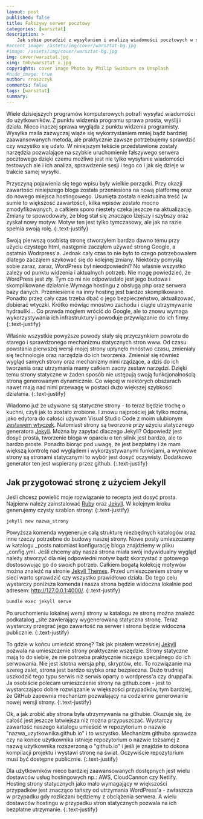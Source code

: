 ```yaml
---
layout: post
published: false
title: Fałszywy serwer pocztowy
categories: [warsztat]
description: >
    Jak sobie poradzić z wysyłaniem i analizą wiadomości pocztowych w środowisku developerskim.
#accent_image: /assets/img/cover/warsztat-bg.jpg
#image: /assets/img/cover/warsztat-bg.jpg
img: cover/warsztat.jpg
ximg: tmb/warsztat_x.jpg
copyrights: cover image Photo by Philip Swinburn on Unsplash
#hide_image: true
author: rroszczyk
comments: false
tags: [warsztat]
summary: 
---
```


Wiele dzisiejszych programów komputerowych potrafi wysyłać wiadomości do użytkowników. Z punktu widzenia programu sprawa prosta, wyślij i działa. Nieco inaczej sprawa wygląda z punktu widzenia programisty. Wysyłka maila zazwyczaj wiąże się wykorzystaniem mniej bądź bardziej zaawansowanych metoda, ale praktycznie zawsze potrzebujemy sprawdzić czy wszystko się udało. W niniejszym tekście przedstawione zostały narzędzia pozwalające na szybkie uruchomienie fałszywego serwera pocztowego dzięki czemu możliwe jest nie tylko wysyłanie wiadomości testowych ale i ich analiza, sprawdzenie sesji i tego co i jak się dzieje w trakcie samej wysyłki.

Przyczyną pojawienia się tego wpisu były wielkie porządki. Przy okazji zawartości niniejszego bloga została przeniesiona na nową platformę oraz do nowego miejsca hostingowego. Usunięta została nieaktualna treść (w sumie to większość zawartości), kilka wpisów zostało mocno zmodyfikowanych, a całkiem sporo niestety czeka jeszcze na aktualizację. Zmiany te spowodowały, że blog stał się znacząco lżejszy i szybszy oraz zyskał nowy motyw. Motyw ten jest tylko tymczasowy, ale jak na razie spełnia swoją rolę.
{:.text-justify}

Swoją pierwszą osobistą stronę stworzyłem bardzo dawno temu przy użyciu czystego html, następnie zacząłem używać strong Google, a ostatnio Wodrpress'a. Jednak cały czas to nie było to czego potrzebowałem dlatego zacząłem szykować się do kolejnej zmiany. Niektórzy pomyślą sobie zaraz, zaraz, WordPress był nieodpowiedni? No właśnie wszystko zależy od punktu widzenia i aktualnych potrzeb. Nie mogę powiedzieć, że WordPress jest zły. Tym co mi nie odpowiadało jest jego budowa i skomplikowane działanie.Wymaga hostingu z obsługą php oraz serwera bazy danych. Przeniesienie na inny hosting jest bardzo skomplikowane. Ponadto przez cały czas trzeba dbać o jego bezpieczeństwo, aktualizować, dobierać wtyczki. Krótko mówiąc mnóstwo zachodu i ciągłe utrzymywanie hydrauliki... Co prawda mogłem wrócić do Google, ale to znowu wymaga wykorzystywania ich infrastruktury i powoduje przywiązanie do ich firmy.
{:.text-justify}

Właśnie wszystkie powyższe powody stały się przyczynkiem powrotu do starego i sprawdzonego mechanizmu statycznych stron www. Od czasu powstania pierwszej wersji mojej strony upłynęło mnóstwo czasu, zmieniały się technologie oraz narzędzia do ich tworzenia. Zmieniał się również wygląd samych strony oraz mechanizmy nimi rządzące, a dziś do ich tworzenia oraz utrzymania mamy całkiem zacny zestaw narzędzi. Dzięki temu strony statyczne w żaden sposób nie ustępują swoją funkcjonalnością stroną generowanym dynamicznie. Co więcej w niektórych obszarach nawet mają nad nimi przewagę w postaci dużo większej szybkości działania.
{:.text-justify}

Wiadomo już że używane są statyczne strony - to teraz będzie trochę o kuchni, czyli jak to zostało zrobione. I znowu najprościej jak tylko można, jako edytora do całości używam Visual Studio Code z moim ulubionym [zestawem wtyczek]. Natomiast strony są tworzone przy użyciu statycznego generatora [Jekyll]. Można by zapytać dlaczego Jekyll? Odpowiedź jest dosyć prosta, tworzenie bloga w oparciu o ten silnik jest bardzo, ale to bardzo proste. Ponadto biorąc pod uwagę, że jest bezpłatny i że mam większą kontrolę nad wyglądem i wykorzystywanymi funkcjami, a wynikowe strony są stronami statycznymi to wybór jest dosyć oczywisty. Dodatkowo generator ten jest wspierany przez github.
{:.text-justify}

## Jak przygotować stronę z użyciem Jekyll

Jeśli chcesz powielić moje rozwiązanie to recepta jest dosyć prosta. Najpierw należy zainstalować [Ruby] oraz [Jekyll]. W kolejnym kroku generujemy czysty szablon strony:
{:.text-justify}

```bash
jekyll new nazwa_strony
```

Powyższa komenda wygeneruje całą strukturę niezbędnych katalogów oraz inne rzeczy potrzebne do budowy naszej strony. Nowe posty umieszczamy w katalogu _posts natomiast konfigurację bloga znajdziemy w pliku _config.yml. Jeśli chcemy aby nasza strona miała swój indywidualny wygląd należy stworzyć dla niej odpowiedni motyw bądź skorzystać z gotowego dostosowując go do swoich potrzeb. Całkiem bogatą kolekcję motywów można znaleźć na stronie [Jekyll Themes]. Przed umieszczeniem strony w sieci warto sprawdzić czy wszystko prawidłowo działa. Do tego celu wystarczy poniższa komenda i nasza strona będzie widoczna lokalnie pod adresem: http://127.0.0.1:4000/.
{:.text-justify}

```bash
bundle exec jekyll serve
```

Po uruchomieniu lokalnej wersji strony w katalogu ze stroną można znaleźć podkatalog _site zawierający wygenerowaną statyczna stronę. Teraz wystarczy przegrać jego zawartość na serwer i strona będzie widoczna publicznie.
{:.text-justify}

To gdzie w końcu umieścić stronę? Tak jak pisałem wcześniej [Jekyll] pozwala na umieszczenie strony praktycznie wszędzie. Strony statyczne mają to do siebie, że nie potrzeba praktycznie niczego specjalnego do ich serwowania. Nie jest istotna wersja php, skryptów, etc. To rozwiązanie ma szereg zalet, strona jest bardzo szybka oraz bezpieczna. Dużo trudniej uszkodzić tego typu serwis niż serwis oparty o wordpress'a czy druppal'a. Ja osobiście polecam umieszczenie strony na github.com - jest to wystarczająco dobre rozwiązanie w większości przypadków, tym bardziej, że GitHub zapewnia mechanizm pozwalający na codzienne generowanie nowej wersji strony.
{:.text-justify}

Ok, a jak zrobić aby strona była utrzymywania na githubie. Okazuje się, że całość jest jeszcze łatwiejsza niż można przypuszczać. Wystarczy zawartość naszego katalogu umieścić w repozytorium o nazwie "nazwa_uzytkownika.github.io" i to wszystko. Mechanizm githuba sprawdza czy na konice użytkownika istnieje repozytorium o nazwie tożsamej z nazwą użytkownika rozszerzoną o "github.io" i jeśli je znajdzie to dokona kompilacji projektu i wystawi stronę na świat. Oczywiście repozytorium musi być dostępne publicznie.
{:.text-justify}

Dla użytkowników nieco bardziej zaawansowanych dostępnych jest wielu dostawców usług hostingowych np.: AWS, CloudCannon czy Netlify. Hosting strony statycznych jako mało wymagający w większości przypadków jest znacząco tańszy od utrzymania WordPress'a - zwłaszcza w przypadku gdy rozliczani będziemy z obciążenia serwera. A wielu dostawców hostingu w przypadku stron statycznych pozwala na ich bezpłatne utrzymanie.
{:.text-justify}

[Jekyll]: https://jekyllrb.com/ "Jekyll"
[Ruby]: https://www.ruby-lang.org/en/  "Ruby"
[Jekyll Themes]: http://jekyllthemes.org/ "JekyllThemes"
[zestawem wtyczek]: ../moje-ulubione-dodatki-do-visual-studio-code/ "Moje ulubione dodatki do Visual Studio Code"

[MailCatcher]: https://mailcatcher.me/ "MailCatcher"
[smtp4dev]: https://github.com/rnwood/smtp4dev "smtp4dev"
[Papercut SMTP]: https://github.com/ChangemakerStudios/Papercut-SMTP "Papercut SMTP"
[Mailtrap]: https://mailtrap.io/ "mailtrap"